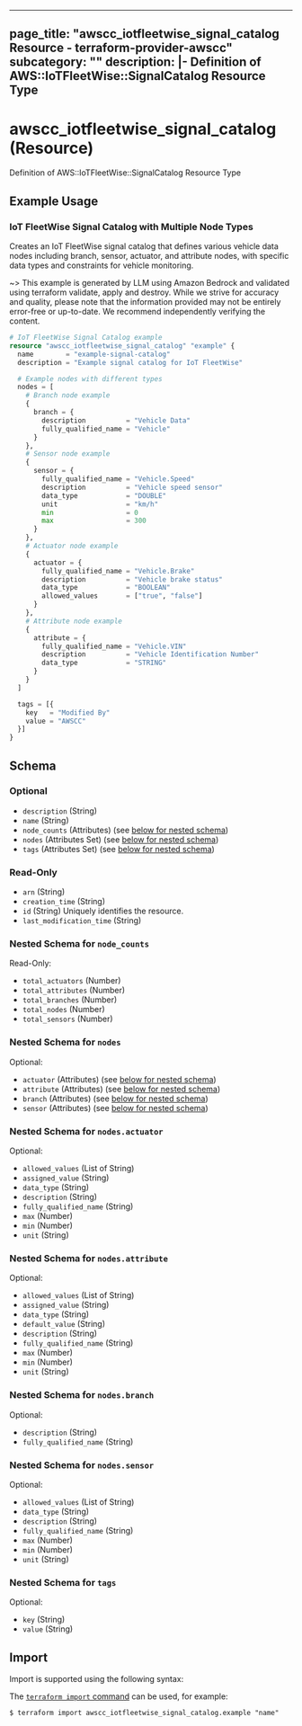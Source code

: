 
---
page_title: "awscc_iotfleetwise_signal_catalog Resource - terraform-provider-awscc"
subcategory: ""
description: |-
  Definition of AWS::IoTFleetWise::SignalCatalog Resource Type
---

# awscc_iotfleetwise_signal_catalog (Resource)

Definition of AWS::IoTFleetWise::SignalCatalog Resource Type

## Example Usage

### IoT FleetWise Signal Catalog with Multiple Node Types

Creates an IoT FleetWise signal catalog that defines various vehicle data nodes including branch, sensor, actuator, and attribute nodes, with specific data types and constraints for vehicle monitoring.

~> This example is generated by LLM using Amazon Bedrock and validated using terraform validate, apply and destroy. While we strive for accuracy and quality, please note that the information provided may not be entirely error-free or up-to-date. We recommend independently verifying the content.

```terraform
# IoT FleetWise Signal Catalog example
resource "awscc_iotfleetwise_signal_catalog" "example" {
  name        = "example-signal-catalog"
  description = "Example signal catalog for IoT FleetWise"

  # Example nodes with different types
  nodes = [
    # Branch node example
    {
      branch = {
        description          = "Vehicle Data"
        fully_qualified_name = "Vehicle"
      }
    },
    # Sensor node example
    {
      sensor = {
        fully_qualified_name = "Vehicle.Speed"
        description          = "Vehicle speed sensor"
        data_type            = "DOUBLE"
        unit                 = "km/h"
        min                  = 0
        max                  = 300
      }
    },
    # Actuator node example
    {
      actuator = {
        fully_qualified_name = "Vehicle.Brake"
        description          = "Vehicle brake status"
        data_type            = "BOOLEAN"
        allowed_values       = ["true", "false"]
      }
    },
    # Attribute node example
    {
      attribute = {
        fully_qualified_name = "Vehicle.VIN"
        description          = "Vehicle Identification Number"
        data_type            = "STRING"
      }
    }
  ]

  tags = [{
    key   = "Modified By"
    value = "AWSCC"
  }]
}
```

<!-- schema generated by tfplugindocs -->
## Schema

### Optional

- `description` (String)
- `name` (String)
- `node_counts` (Attributes) (see [below for nested schema](#nestedatt--node_counts))
- `nodes` (Attributes Set) (see [below for nested schema](#nestedatt--nodes))
- `tags` (Attributes Set) (see [below for nested schema](#nestedatt--tags))

### Read-Only

- `arn` (String)
- `creation_time` (String)
- `id` (String) Uniquely identifies the resource.
- `last_modification_time` (String)

<a id="nestedatt--node_counts"></a>
### Nested Schema for `node_counts`

Read-Only:

- `total_actuators` (Number)
- `total_attributes` (Number)
- `total_branches` (Number)
- `total_nodes` (Number)
- `total_sensors` (Number)


<a id="nestedatt--nodes"></a>
### Nested Schema for `nodes`

Optional:

- `actuator` (Attributes) (see [below for nested schema](#nestedatt--nodes--actuator))
- `attribute` (Attributes) (see [below for nested schema](#nestedatt--nodes--attribute))
- `branch` (Attributes) (see [below for nested schema](#nestedatt--nodes--branch))
- `sensor` (Attributes) (see [below for nested schema](#nestedatt--nodes--sensor))

<a id="nestedatt--nodes--actuator"></a>
### Nested Schema for `nodes.actuator`

Optional:

- `allowed_values` (List of String)
- `assigned_value` (String)
- `data_type` (String)
- `description` (String)
- `fully_qualified_name` (String)
- `max` (Number)
- `min` (Number)
- `unit` (String)


<a id="nestedatt--nodes--attribute"></a>
### Nested Schema for `nodes.attribute`

Optional:

- `allowed_values` (List of String)
- `assigned_value` (String)
- `data_type` (String)
- `default_value` (String)
- `description` (String)
- `fully_qualified_name` (String)
- `max` (Number)
- `min` (Number)
- `unit` (String)


<a id="nestedatt--nodes--branch"></a>
### Nested Schema for `nodes.branch`

Optional:

- `description` (String)
- `fully_qualified_name` (String)


<a id="nestedatt--nodes--sensor"></a>
### Nested Schema for `nodes.sensor`

Optional:

- `allowed_values` (List of String)
- `data_type` (String)
- `description` (String)
- `fully_qualified_name` (String)
- `max` (Number)
- `min` (Number)
- `unit` (String)



<a id="nestedatt--tags"></a>
### Nested Schema for `tags`

Optional:

- `key` (String)
- `value` (String)

## Import

Import is supported using the following syntax:

The [`terraform import` command](https://developer.hashicorp.com/terraform/cli/commands/import) can be used, for example:

```shell
$ terraform import awscc_iotfleetwise_signal_catalog.example "name"
```
